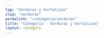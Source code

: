 ```yaml
---
tag: "Verduras y hortalizas"
slug: "verduras"
permalink: "/categoria/verduras"
title: "Categoría - Verduras y hortalizas"
layout: category
---
```

